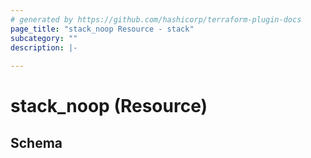 ```yaml
---
# generated by https://github.com/hashicorp/terraform-plugin-docs
page_title: "stack_noop Resource - stack"
subcategory: ""
description: |-
  
---
```


# stack_noop (Resource)





<!-- schema generated by tfplugindocs -->
## Schema
